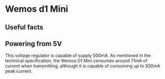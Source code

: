 # Wemos d1 Mini

## Useful facts

## Powering from 5V

   This voltage regulator is capable of supply 500mA. 
   As mentioned in the technical specification, the Wemos D1 Mini consumes around 71mA of current when transmitting,
   although it is capable of consuming up to 500mA peak current.
